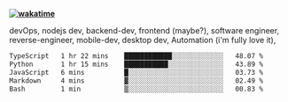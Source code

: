 **[![wakatime](https://wakatime.com/badge/user/87646243-158a-4241-a3cb-668e1fa2dbb8.svg)](https://wakatime.com/@87646243-158a-4241-a3cb-668e1fa2dbb8?style=plastic)**


devOps, nodejs dev, backend-dev, frontend (maybe?), software engineer, reverse-engineer, mobile-dev, desktop dev, Automation (i'm fully love it), 

<!--START_SECTION:waka-->

```txt
TypeScript   1 hr 22 mins    ████████████░░░░░░░░░░░░░   48.07 %
Python       1 hr 15 mins    ███████████░░░░░░░░░░░░░░   43.89 %
JavaScript   6 mins          █░░░░░░░░░░░░░░░░░░░░░░░░   03.73 %
Markdown     4 mins          ▓░░░░░░░░░░░░░░░░░░░░░░░░   02.49 %
Bash         1 min           ▒░░░░░░░░░░░░░░░░░░░░░░░░   00.83 %
```

<!--END_SECTION:waka-->
